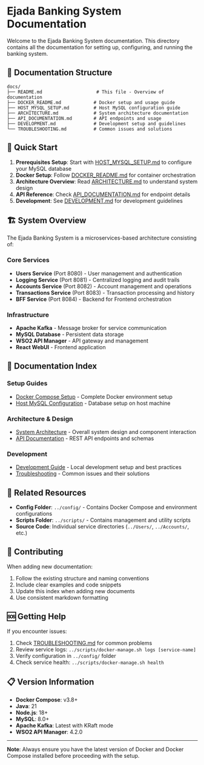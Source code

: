 # Ejada Banking System Documentation

Welcome to the Ejada Banking System documentation. This directory contains all the documentation for setting up, configuring, and running the banking system.

## 📁 Documentation Structure

```
docs/
├── README.md                    # This file - Overview of documentation
├── DOCKER_README.md            # Docker setup and usage guide
├── HOST_MYSQL_SETUP.md         # Host MySQL configuration guide
├── ARCHITECTURE.md             # System architecture documentation
├── API_DOCUMENTATION.md        # API endpoints and usage
├── DEVELOPMENT.md              # Development setup and guidelines
└── TROUBLESHOOTING.md          # Common issues and solutions
```

## 🚀 Quick Start

1. **Prerequisites Setup**: Start with [HOST_MYSQL_SETUP.md](HOST_MYSQL_SETUP.md) to configure your MySQL database
2. **Docker Setup**: Follow [DOCKER_README.md](DOCKER_README.md) for container orchestration
3. **Architecture Overview**: Read [ARCHITECTURE.md](ARCHITECTURE.md) to understand system design
4. **API Reference**: Check [API_DOCUMENTATION.md](API_DOCUMENTATION.md) for endpoint details
5. **Development**: See [DEVELOPMENT.md](DEVELOPMENT.md) for development guidelines

## 🏗️ System Overview

The Ejada Banking System is a microservices-based architecture consisting of:

### Core Services
- **Users Service** (Port 8080) - User management and authentication
- **Logging Service** (Port 8081) - Centralized logging and audit trails
- **Accounts Service** (Port 8082) - Account management and operations
- **Transactions Service** (Port 8083) - Transaction processing and history
- **BFF Service** (Port 8084) - Backend for Frontend orchestration

### Infrastructure
- **Apache Kafka** - Message broker for service communication
- **MySQL Database** - Persistent data storage
- **WSO2 API Manager** - API gateway and management
- **React WebUI** - Frontend application

## 📖 Documentation Index

### Setup Guides
- [Docker Compose Setup](DOCKER_README.md) - Complete Docker environment setup
- [Host MySQL Configuration](HOST_MYSQL_SETUP.md) - Database setup on host machine

### Architecture & Design
- [System Architecture](ARCHITECTURE.md) - Overall system design and component interaction
- [API Documentation](API_DOCUMENTATION.md) - REST API endpoints and schemas

### Development
- [Development Guide](DEVELOPMENT.md) - Local development setup and best practices
- [Troubleshooting](TROUBLESHOOTING.md) - Common issues and their solutions

## 🔗 Related Resources

- **Config Folder**: `../config/` - Contains Docker Compose and environment configurations
- **Scripts Folder**: `../scripts/` - Contains management and utility scripts
- **Source Code**: Individual service directories (`../Users/`, `../Accounts/`, etc.)

## 📝 Contributing

When adding new documentation:

1. Follow the existing structure and naming conventions
2. Include clear examples and code snippets
3. Update this index when adding new documents
4. Use consistent markdown formatting

## 🆘 Getting Help

If you encounter issues:

1. Check [TROUBLESHOOTING.md](TROUBLESHOOTING.md) for common problems
2. Review service logs: `../scripts/docker-manage.sh logs [service-name]`
3. Verify configuration in `../config/` folder
4. Check service health: `../scripts/docker-manage.sh health`

## 📋 Version Information

- **Docker Compose**: v3.8+
- **Java**: 21
- **Node.js**: 18+
- **MySQL**: 8.0+
- **Apache Kafka**: Latest with KRaft mode
- **WSO2 API Manager**: 4.2.0

---

**Note**: Always ensure you have the latest version of Docker and Docker Compose installed before proceeding with the setup.
